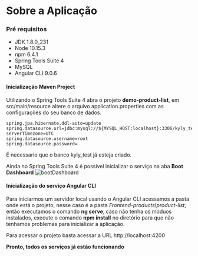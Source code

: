 # Sobre a Aplicação

### Pré requisitos

- JDK 1.8.0_231
- Node 10.15.3
- npm 6.4.1
- Spring Tools Suite 4
- MySQL
- Angular CLI 9.0.6

#### Inicialização Maven Project

Utilizando o Spring Tools Suite 4 abra o projeto **demo-product-list**, em src/main/resource 
altere o arquivo application.properties com as configurações do seu banco de dados.

    spring.jpa.hibernate.ddl-auto=update
    spring.datasource.url=jdbc:mysql://${MYSQL_HOST:localhost}:3306/kyly_test?serverTimezone=UTC
    spring.datasource.username=root
    spring.datasource.password=
É necessario que o banco kyly_test já esteja criado.

Ainda no Spring Tools Suite 4 é possivel inicializar o serviço na aba **Boot Dashboard**
![bootDashboard](https://github.com/IgorFPonchielli/kyly-teste/blob/master/DEMO/SpringToolSuite4_bootDashboard.png "bootDashboard")

#### Inicialização do serviço Angular CLI
Para iniciarmos um servidor local usando o Angular CLI acessamos a pasta onde está o projeto, nesse caso é a pasta *Frontend-products\product-list*, então executamos o comando **ng serve**, caso não tenha os moduos instalados, execute o comando **npm install** no diretório para que não tenhamos problemas para inicializar a aplicação.

Para acessar o projeto basta acessar a URL http://localhost:4200

**Pronto, todos os serviços já estão funcionando**
